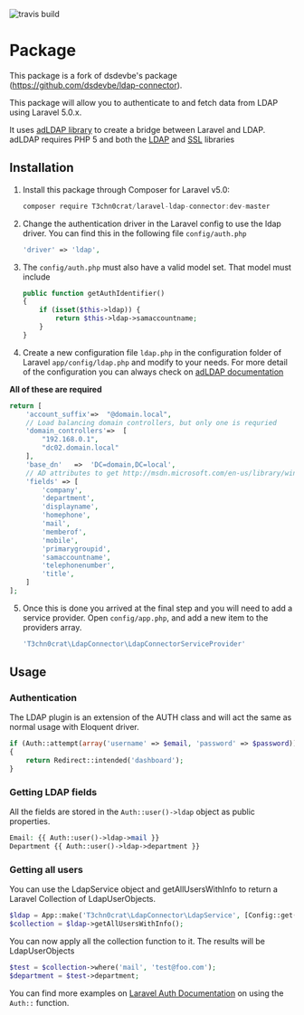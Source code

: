 ![travis build](https://travis-ci.org/T3chn0crat/laravel-ldap-connector.svg?branch=master)

# Package
This package is a fork of dsdevbe's package (https://github.com/dsdevbe/ldap-connector).

This package will allow you to authenticate to and fetch data from LDAP using Laravel 5.0.x.

It uses [adLDAP library](https://github.com/adldap/adLDAP) to create a bridge between Laravel and LDAP.  adLDAP requires PHP 5 and both the [LDAP](http://php.net/ldap) and [SSL](http://php.net/openssl) libraries

## Installation
1. Install this package through Composer for Laravel v5.0:
    ```js
    composer require T3chn0crat/laravel-ldap-connector:dev-master
    ```

1. Change the authentication driver in the Laravel config to use the ldap driver. You can find this in the following file `config/auth.php`

    ```php
    'driver' => 'ldap',
    ```

1. The `config/auth.php` must also have a valid model set.  That model must include

    ```php
    public function getAuthIdentifier()
    {
        if (isset($this->ldap)) {
            return $this->ldap->samaccountname;
        }
    }
    ```

1. Create a new configuration file `ldap.php` in the configuration folder of Laravel `app/config/ldap.php` and modify to your needs. For more detail of the configuration you can always check on [adLDAP documentation](http://adldap.sourceforge.net/wiki/doku.php?id=documentation_configuration)

  **All of these are required**
    
```php
return [
	'account_suffix'=>  "@domain.local",
    // Load balancing domain controllers, but only one is requried
	'domain_controllers'=>  [
        "192.168.0.1", 
        "dc02.domain.local"
    ],
	'base_dn'   =>  'DC=domain,DC=local',
    // AD attributes to get http://msdn.microsoft.com/en-us/library/windows/desktop/ms675090%28v=vs.85%29.aspx
    'fields' => [
        'company',
        'department',
        'displayname',
        'homephone',
        'mail',
        'memberof',
        'mobile',
        'primarygroupid',
        'samaccountname',
        'telephonenumber',
        'title',
    ]
];
```

5. Once this is done you arrived at the final step and you will need to add a service provider. Open `config/app.php`, and add a new item to the providers array.

	```php
	'T3chn0crat\LdapConnector\LdapConnectorServiceProvider'
	```

## Usage

### Authentication
The LDAP plugin is an extension of the AUTH class and will act the same as normal usage with Eloquent driver.


```php
if (Auth::attempt(array('username' => $email, 'password' => $password)))
{
    return Redirect::intended('dashboard');
}
```
### Getting LDAP fields

All the fields are stored in the `Auth::user()->ldap` object as public properties.

```php
Email: {{ Auth::user()->ldap->mail }}
Department {{ Auth::user()->ldap->department }}
```

### Getting all users
You can use the LdapService object and getAllUsersWithInfo to return a Laravel Collection of LdapUserObjects.
```php
$ldap = App::make('T3chn0crat\LdapConnector\LdapService', [Config::get('ldap')]);
$collection = $ldap->getAllUsersWithInfo();
```
You can now apply all the collection function to it.  The results will be LdapUserObjects
```php
$test = $collection->where('mail', 'test@foo.com');
$department = $test->department;

```

You can find more examples on [Laravel Auth Documentation](http://laravel.com/docs/master/authentication) on using the `Auth::` function.

